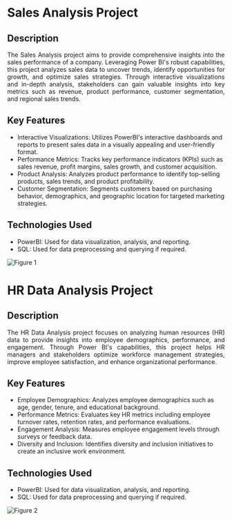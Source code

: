# Sales Analysis Project

## Description

<div style="text-align: justify;">The Sales Analysis project aims to provide comprehensive insights into the sales performance of a company. Leveraging Power BI's robust capabilities, this project analyzes sales data to uncover trends, identify opportunities for growth, and optimize sales strategies. Through interactive visualizations and in-depth analysis, stakeholders can gain valuable insights into key metrics such as revenue, product performance, customer segmentation, and regional sales trends.</div>

## Key Features

- Interactive Visualizations: Utilizes PowerBI's interactive dashboards and reports to present sales data in a visually appealing and user-friendly format.
- Performance Metrics: Tracks key performance indicators (KPIs) such as sales revenue, profit margins, sales growth, and customer acquisition.
- Product Analysis: Analyzes product performance to identify top-selling products, sales trends, and product profitability.
- Customer Segmentation: Segments customers based on purchasing behavior, demographics, and geographic location for targeted marketing strategies.

## Technologies Used

- PowerBI: Used for data visualization, analysis, and reporting.
- SQL: Used for data preprocessing and querying if required.

![Figure 1](https://raw.githubusercontent.com/udayaKherath/PowerBI-Insights/sales_insights/main/db.jpg)


# HR Data Analysis Project

## Description

<div style="text-align: justify;">The HR Data Analysis project focuses on analyzing human resources (HR) data to provide insights into employee demographics, performance, and engagement. Through Power BI's capabilities, this project helps HR managers and stakeholders optimize workforce management strategies, improve employee satisfaction, and enhance organizational performance.</div>

## Key Features

- Employee Demographics: Analyzes employee demographics such as age, gender, tenure, and educational background.
- Performance Metrics: Evaluates key HR metrics including employee turnover rates, retention rates, and performance evaluations.
- Engagement Analysis: Measures employee engagement levels through surveys or feedback data.
- Diversity and Inclusion: Identifies diversity and inclusion initiatives to create an inclusive work environment.

## Technologies Used

- PowerBI: Used for data visualization, analysis, and reporting.
- SQL: Used for data preprocessing and querying if required.

![Figure 2](https://raw.githubusercontent.com/udayaKherath/PowerBI-Insights/main/dasboard.jpg)

